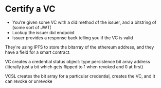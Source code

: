 # Certify a VC

- You're given some VC with a did method of the issuer, and a bitstring of (some sort of JWT)
- Lookup the issuer did endpoint
- Issuer provides a response back telling you if the VC is valid

They're using IPFS to store the bitarray of the ethereum address, and they have a field for a smart contract.

VC creates a credential status object:
type
persistence
bit array address (literally just a bit which gets flipped to 1 when revoked and 0 at first)

VCSL creates the bit array for a particular credential, creates the VC, and it can revoke or unrevoke